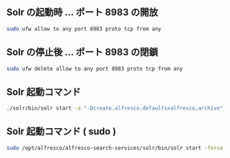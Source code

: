 ## Solr の起動時 ... ポート 8983 の開放  
  
```bash
sudo ufw allow to any port 8983 proto tcp from any
```
  
## Solr の停止後 ... ポート 8983 の閉鎖  
  
```bash
sudo ufw delete allow to any port 8983 proto tcp from any
```

## Solr 起動コマンド  
  
```bash
./solr/bin/solr start -a "-Dcreate.alfresco.defaults=alfresco,archive"
```
  
## Solr 起動コマンド ( sudo )  
  
```bash
sudo /opt/alfresco/alfresco-search-services/solr/bin/solr start -force -a "-Dcreate.alfresco.defaults=alfresco,archive"
```
